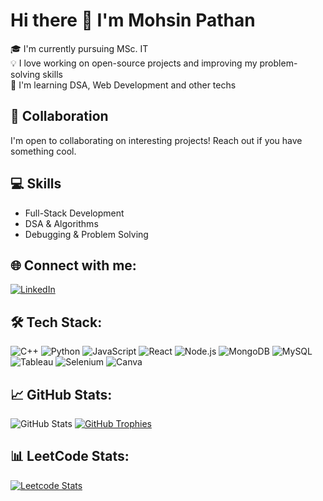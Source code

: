# Hi there 👋 I'm Mohsin Pathan

🎓 I'm currently pursuing MSc. IT  
💡 I love working on open-source projects and improving my problem-solving skills  
🌱 I'm learning DSA, Web Development and other techs

## 🚀 Collaboration
I'm open to collaborating on interesting projects! Reach out if you have something cool.

## 💻 Skills
- Full-Stack Development
- DSA & Algorithms
- Debugging & Problem Solving

## 🌐 Connect with me:
[![LinkedIn](https://img.shields.io/badge/LinkedIn-blue?style=flat&logo=linkedin)](https://www.linkedin.com/in/mohsin-pathan-8671a821b/)

## 🛠 Tech Stack:
![C++](https://img.shields.io/badge/C++-00599C?style=flat&logo=cplusplus&logoColor=white)
![Python](https://img.shields.io/badge/Python-3776AB?style=flat&logo=python&logoColor=white)
![JavaScript](https://img.shields.io/badge/JavaScript-F7DF1E?style=flat&logo=javascript&logoColor=black)
![React](https://img.shields.io/badge/React-20232A?style=flat&logo=react&logoColor=61DAFB)
![Node.js](https://img.shields.io/badge/Node.js-339933?style=flat&logo=nodedotjs&logoColor=white)
![MongoDB](https://img.shields.io/badge/MongoDB-4EA94B?style=flat&logo=mongodb&logoColor=white)
![MySQL](https://img.shields.io/badge/MySQL-4479A1?style=flat&logo=mysql&logoColor=white)
![Tableau](https://img.shields.io/badge/Tableau-E97627?style=flat&logo=tableau&logoColor=white)
![Selenium](https://img.shields.io/badge/Selenium-43B02A?style=flat&logo=selenium&logoColor=white)
![Canva](https://img.shields.io/badge/Canva-00C4CC?style=flat&logo=canva&logoColor=white)



## 📈 GitHub Stats:
![GitHub Stats](https://github-readme-stats.vercel.app/api?username=MOHSIN1352&show_icons=true&theme=radical)
[![GitHub Trophies](https://github-profile-trophy.vercel.app/?username=MOHSIN1352&theme=radical)](https://github.com/ryo-ma/github-profile-trophy)


## 📊 LeetCode Stats:
[![Leetcode Stats](https://leetcard.jacoblin.cool/your-leetcode-username)](https://leetcode.com/u/Mohsin1352/)

